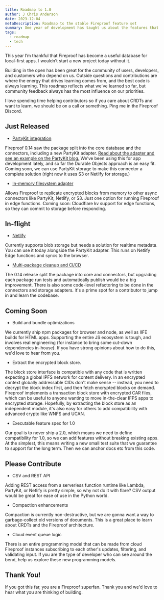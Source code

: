 ```yaml
---
title: Roadmap to 1.0
author: J Chris Anderson
date: 2023-12-04
metaDescription: Roadmap to the stable Fireproof feature set
summary: One year of development has taught us about the features that are most important to our users.
tags:
  - roadmap
  - tech
---
```


This year I’m thankful that Fireproof has become a useful database for local-first apps. I wouldn’t start a new project today without it. 

Building in the open has been great for the community of users, developers, and customers who depend on us. Outside questions and contributions are where the energy that drives learning comes from, and the best code is always learning. This roadmap reflects what we've learned so far, but community feedback always has the most influence on our priorities.

I love spending time helping contributors so if you care about CRDTs and want to learn, we should be on a call or something. Ping me in the Fireproof Discord.

## Just Released

- [PartyKit integration](https://www.npmjs.com/package/@fireproof/partykit)

Fireproof 0.14 saw the package split into the core database and the connectors, including a new PartyKit adapter. [Read about the adapter and see an example on the PartyKit blog.](https://blog.partykit.io/posts/fireproof-database-connector) We've been using this for app development lately, and so far the Durable Objects approach is an easy fit. Coming soon, we can use PartyKit storage to make this connector a complete solution (right now it uses S3 or Netlify for storage.)

- [In-memory filesystem adapter](https://github.com/fireproof-storage/fireproof/blob/main/packages/fireproof/src/store-memory.ts)

Allows Fireproof to replicate encrypted blocks from memory to other async connectors like PartyKit, Netlify, or S3. Just one option for running Fireproof in edge functions. Coming soon: Cloudflare kv support for edge functions, so they can commit to storage before responding.

## In-flight

- [Netlify](https://www.npmjs.com/package/@fireproof/netlify)

Currently supports blob storage but needs a solution for realtime metadata. You can use it today alongside the PartyKit adapter. This runs on Netlify Edge functions and syncs to the browser.

- [Multi-package cleanup and CI/CD](https://github.com/fireproof-storage/fireproof/tree/main/packages)

The 0.14 release split the package into core and connectors, but upgrading each package run tests and automatically publish would be a big improvement. There is also some code-level refactoring to be done in the connectors and storage adapters. It's a prime spot for a contributor to jump in and learn the codebase.

## Coming Soon

- Build and bundle optimizations

We currently ship npm packages for browser and node, as well as IIFE builds for HTML apps. Supporting the entire JS ecosystem is tough, and involves real engineering (for instance to bring some cut-down dependencies in-house). If you have strong opinions about how to do this, we'd love to hear from you.

- Extract the encrypted block store.

The block store interface is compatible with any code that is written expecting a global IPFS network for content delivery. In an encrypted context globally addressable CIDs don't make sense -- instead, you need to decrypt the block index first, and then fetch encrypted blocks on demand. Fireproof implements a transaction block store with encrypted CAR files, which can be useful to anyone wanting to move in-the-clear IFPS apps to encrypted storage. Hopefully, by extracting the block store as an independent module, it's also easy for others to add compatibility with advanced crypto like WNFS and UCAN.

- Executable feature spec for 1.0

Our goal is to never ship a 2.0, which means we need to define compatibility for 1.0, so we can add features without breaking existing apps. At the simplest, this means writing a new small test suite that we guarantee to support for the long term. Then we can anchor docs etc from this code.

## Please Contribute

- CSV and REST API

Adding REST access from a serverless function runtime like Lambda, PartyKit, or Netlify is pretty simple, so why not do it with flare? CSV output would be great for ease of use in the Python world.

- Compaction enhancements

Compaction is currently non-destructive, but we are gonna want a way to garbage-collect old versions of documents. This is a great place to learn about CRDTs and the Fireproof architecture.

- Cloud event queue logic

There is an entire programming model that can be made from cloud Fireproof instances subscribing to each other's updates, filtering, and validating input. If you are the type of developer who can see around the bend, help us explore these new programming models.

## Thank You!

If you got this far, you are a Fireproof superfan. Thank you and we'd love to hear what you are thinking of building.